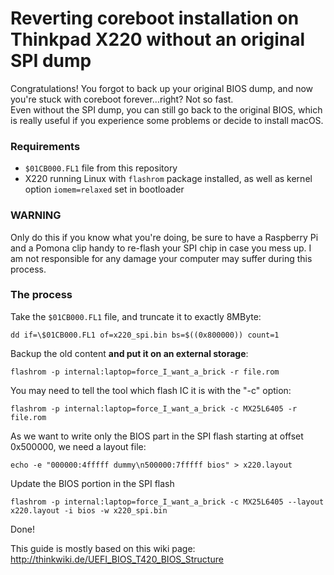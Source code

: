 # Reverting coreboot installation on Thinkpad X220 without an original SPI dump
Congratulations! You forgot to back up your original BIOS dump, and now you're stuck with coreboot forever...right? Not so fast.  
Even without the SPI dump, you can still go back to the original BIOS, which is really useful if you experience some problems or decide to install macOS.  
### Requirements
* `$01CB000.FL1` file from this repository
* X220 running Linux with `flashrom` package installed, as well as kernel option `iomem=relaxed` set in bootloader
### WARNING
Only do this if you know what you're doing, be sure to have a Raspberry Pi and a Pomona clip handy to re-flash your SPI chip in case you mess up. I am not responsible for any damage your computer may suffer during this process.
### The process
Take the `$01CB000.FL1` file, and truncate it to exactly 8MByte:  
```
dd if=\$01CB000.FL1 of=x220_spi.bin bs=$((0x800000)) count=1
```
Backup the old content **and put it on an external storage**:  
```
flashrom -p internal:laptop=force_I_want_a_brick -r file.rom
```
You may need to tell the tool which flash IC it is with the "-c" option:
```
flashrom -p internal:laptop=force_I_want_a_brick -c MX25L6405 -r file.rom
```
As we want to write only the BIOS part in the SPI flash starting at offset 0x500000, we need a layout file:
```
echo -e "000000:4fffff dummy\n500000:7fffff bios" > x220.layout
```
Update the BIOS portion in the SPI flash
```
flashrom -p internal:laptop=force_I_want_a_brick -c MX25L6405 --layout x220.layout -i bios -w x220_spi.bin
```
Done!
  
  
This guide is mostly based on this wiki page: http://thinkwiki.de/UEFI_BIOS_T420_BIOS_Structure
